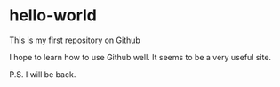 # hello-world
This is my first repository on Github

I hope to learn how to use Github well. 
It seems to be a very useful site.

P.S. I will be back. 
